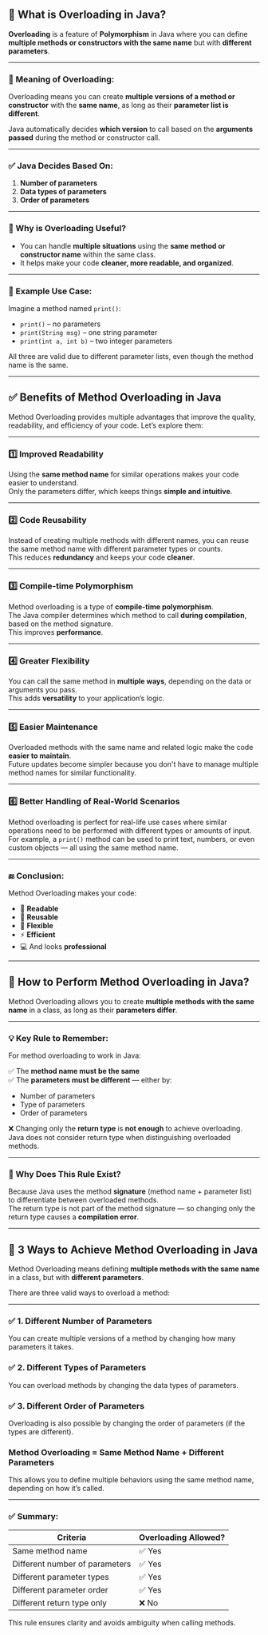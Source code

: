 ## 🔁 What is Overloading in Java?

**Overloading** is a feature of **Polymorphism** in Java where you can define **multiple methods or constructors with the same name** but with **different parameters**.

---

### 📌 Meaning of Overloading:

Overloading means you can create **multiple versions of a method or constructor** with the **same name**, as long as their **parameter list is different**.

Java automatically decides **which version** to call based on the **arguments passed** during the method or constructor call.

---

### ✅ Java Decides Based On:

1. **Number of parameters**
2. **Data types of parameters**
3. **Order of parameters**

---

### 🎯 Why is Overloading Useful?

- You can handle **multiple situations** using the **same method or constructor name** within the same class.
- It helps make your code **cleaner, more readable, and organized**.

---

### 🧠 Example Use Case:

Imagine a method named `print()`:

- `print()` – no parameters
- `print(String msg)` – one string parameter
- `print(int a, int b)` – two integer parameters

All three are valid due to different parameter lists, even though the method name is the same.

---

## ✅ Benefits of Method Overloading in Java

Method Overloading provides multiple advantages that improve the quality, readability, and efficiency of your code. Let’s explore them:

---

### 1️⃣ Improved Readability  
Using the **same method name** for similar operations makes your code easier to understand.  
Only the parameters differ, which keeps things **simple and intuitive**.

---

### 2️⃣ Code Reusability  
Instead of creating multiple methods with different names, you can reuse the same method name with different parameter types or counts.  
This reduces **redundancy** and keeps your code **cleaner**.

---

### 3️⃣ Compile-time Polymorphism  
Method overloading is a type of **compile-time polymorphism**.  
The Java compiler determines which method to call **during compilation**, based on the method signature.  
This improves **performance**.

---

### 4️⃣ Greater Flexibility  
You can call the same method in **multiple ways**, depending on the data or arguments you pass.  
This adds **versatility** to your application’s logic.

---

### 5️⃣ Easier Maintenance  
Overloaded methods with the same name and related logic make the code **easier to maintain**.  
Future updates become simpler because you don't have to manage multiple method names for similar functionality.

---

### 6️⃣ Better Handling of Real-World Scenarios  
Method overloading is perfect for real-life use cases where similar operations need to be performed with different types or amounts of input.  
For example, a `print()` method can be used to print text, numbers, or even custom objects — all using the same method name.

---

### 🔚 Conclusion:

Method Overloading makes your code:

- 📖 **Readable**
- 🔁 **Reusable**
- 🎯 **Flexible**
- ⚡ **Efficient**
- 💻 And looks **professional**

---

## 🔁 How to Perform Method Overloading in Java?

Method Overloading allows you to create **multiple methods with the same name** in a class, as long as their **parameters differ**.

---

### 💡 Key Rule to Remember:

For method overloading to work in Java:

✅ The **method name must be the same**  
✅ The **parameters must be different** — either by:  
- Number of parameters  
- Type of parameters  
- Order of parameters  

❌ Changing only the **return type** is **not enough** to achieve overloading.  
Java does not consider return type when distinguishing overloaded methods.

---

### 🧠 Why Does This Rule Exist?

Because Java uses the method **signature** (method name + parameter list) to differentiate between overloaded methods.  
The return type is not part of the method signature — so changing only the return type causes a **compilation error**.

---

## 📌 3 Ways to Achieve Method Overloading in Java

Method Overloading means defining **multiple methods with the same name** in a class, but with **different parameters**.

There are three valid ways to overload a method:

---

### ✅ 1. Different Number of Parameters  
You can create multiple versions of a method by changing how many parameters it takes.

### ✅ 2. Different Types of Parameters
You can overload methods by changing the data types of parameters.

### ✅ 3. Different Order of Parameters
Overloading is also possible by changing the order of parameters (if the types are different).

### Method Overloading = Same Method Name + Different Parameters
This allows you to define multiple behaviors using the same method name, depending on how it’s called.

---

### ✅ Summary:

| Criteria                       | Overloading Allowed? |
|-------------------------------|-----------------------|
| Same method name              | ✅ Yes                |
| Different number of parameters| ✅ Yes                |
| Different parameter types     | ✅ Yes                |
| Different parameter order     | ✅ Yes                |
| Different return type only    | ❌ No                 |

This rule ensures clarity and avoids ambiguity when calling methods.

